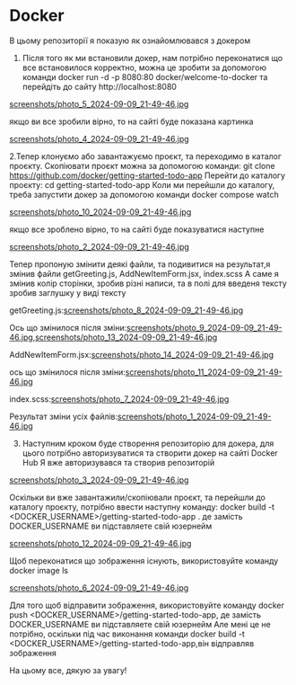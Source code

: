 # Docker
В цьому репозиторії я показую як ознайомлювався з докером


1. Після того як ми встановили докер, нам потрібно переконатися що все встановилося корректно, можна це зробити за допомогою команди
docker run -d -p 8080:80 docker/welcome-to-docker та перейдіть до сайту http://localhost:8080

[screenshots/photo_5_2024-09-09_21-49-46.jpg](https://github.com/T1mber-W0lf/Docker/blob/main/screenshots/photo_5_2024-09-09_21-49-46.jpg)

якщо ви все зробили вірно, то на сайті буде показана картинка

[screenshots/photo_4_2024-09-09_21-49-46.jpg](https://github.com/T1mber-W0lf/Docker/blob/main/screenshots/photo_4_2024-09-09_21-49-46.jpg)

2.Тепер клонуємо або завантажуємо проєкт, та переходимо в каталог проєкту.
  Скопіювати проєкт можна за допомогою команди:
    git clone https://github.com/docker/getting-started-todo-app
  Перейти до каталогу проєкту:
    cd getting-started-todo-app
Коли ми перейшли до каталогу, треба запустити докер за допомогою команди
docker compose watch

[screenshots/photo_10_2024-09-09_21-49-46.jpg](https://github.com/T1mber-W0lf/Docker/blob/main/screenshots/photo_10_2024-09-09_21-49-46.jpg)

якщо все зроблено вірно, то на сайті буде показуватися наступне

[screenshots/photo_2_2024-09-09_21-49-46.jpg](https://github.com/T1mber-W0lf/Docker/blob/main/screenshots/photo_2_2024-09-09_21-49-46.jpg)

Тепер пропоную змінити деякі файли, та подивитися на результат,я змінив файли getGreeting.js, AddNewItemForm.jsx, index.scss
А саме я змінив колір сторінки, зробив різні написи, та в полі для введеня тексту зробив заглушку у виді тексту

  getGreeting.js:[screenshots/photo_8_2024-09-09_21-49-46.jpg](https://github.com/T1mber-W0lf/Docker/blob/main/screenshots/photo_8_2024-09-09_21-49-46.jpg)

Ось що змінилося після зміни:[screenshots/photo_9_2024-09-09_21-49-46.jpg](https://github.com/T1mber-W0lf/Docker/blob/main/screenshots/photo_9_2024-09-09_21-49-46.jpg),[screenshots/photo_13_2024-09-09_21-49-46.jpg](https://github.com/T1mber-W0lf/Docker/blob/main/screenshots/photo_13_2024-09-09_21-49-46.jpg)

  AddNewItemForm.jsx:[screenshots/photo_14_2024-09-09_21-49-46.jpg](https://github.com/T1mber-W0lf/Docker/blob/main/screenshots/photo_14_2024-09-09_21-49-46.jpg)

ось що змінилося після зміни:[screenshots/photo_11_2024-09-09_21-49-46.jpg](https://github.com/T1mber-W0lf/Docker/blob/main/screenshots/photo_11_2024-09-09_21-49-46.jpg)

  index.scss:[screenshots/photo_7_2024-09-09_21-49-46.jpg](https://github.com/T1mber-W0lf/Docker/blob/main/screenshots/photo_7_2024-09-09_21-49-46.jpg)

Результат зміни усіх файлів:[screenshots/photo_1_2024-09-09_21-49-46.jpg](https://github.com/T1mber-W0lf/Docker/blob/main/screenshots/photo_1_2024-09-09_21-49-46.jpg)

3. Наступним кроком буде створення репозиторію для докера, для цього потрібно авторизуватися та створити докер на сайті Docker Hub
Я вже авторизувався та створив репозиторій 

[screenshots/photo_3_2024-09-09_21-49-46.jpg](https://github.com/T1mber-W0lf/Docker/blob/main/screenshots/photo_3_2024-09-09_21-49-46.jpg)

Оскільки ви вже завантажили/скопіювали проєкт, та перейшли до каталогу проєкту, потрібно ввести наступну команду:
docker build -t <DOCKER_USERNAME>/getting-started-todo-app . де замість DOCKER_USERNAME ви підставляете свій юзернейм

[screenshots/photo_12_2024-09-09_21-49-46.jpg](https://github.com/T1mber-W0lf/Docker/blob/main/screenshots/photo_12_2024-09-09_21-49-46.jpg)

Щоб переконатися що зображення існують, використовуйте команду docker image ls

[screenshots/photo_6_2024-09-09_21-49-46.jpg](https://github.com/T1mber-W0lf/Docker/blob/main/screenshots/photo_6_2024-09-09_21-49-46.jpg)

Для того щоб відправити зображення, використовуйте команду docker push <DOCKER_USERNAME>/getting-started-todo-app, де замість DOCKER_USERNAME ви підставляете свій юзернейм
Але мені це не потрібно, оскільки під час виконання команди docker build -t <DOCKER_USERNAME>/getting-started-todo-app,він відправляв зображення

На цьому все, дякую за увагу!


